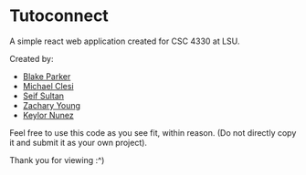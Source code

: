 # Tutoconnect

<p>A simple react web application created for CSC 4330 at LSU.</p>
<p>Created by:</p>
<ul>
  <li>
    <a href="https://github.com/blake-parker" target="_blank"> Blake Parker </a>
  </li>
  <li>
    <a href="https://github.com/michaelclesi" target="_blank"> Michael Clesi </a>
  </li>
  <li>
    <a href="https://github.com/SeifSultan03" target="_blank"> Seif Sultan </a>
  </li>
  <li>
    <a href="https://github.com/Bubbwubb" target="_blank"> Zachary Young </a>
  </li>
  <li>
    <a href="https://github.com/Knune16" target="_blank"> Keylor Nunez </a>
  </li>
</ul>

Feel free to use this code as you see fit, within reason. (Do not directly copy it and submit it as your own project).

Thank you for viewing :^)
